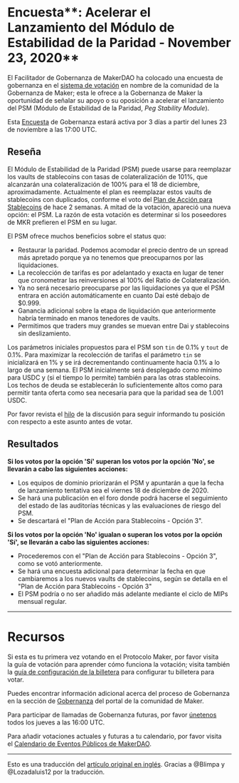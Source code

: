 # Encuesta**: Acelerar el Lanzamiento del Módulo de Estabilidad de la Paridad - November 23, 2020**

El Facilitador de Gobernanza de MakerDAO ha colocado una encuesta de gobernanza en el [sistema de votación](https://vote.makerdao.com/polling) en nombre de la comunidad de la Gobernanza de Maker; esta le ofrece a la Gobernanza de Maker la oportunidad de señalar su apoyo o su oposición a acelerar el lanzamiento del PSM (Módulo de Estabilidad de la Paridad, _Peg Stability Module_).

Esta [Encuesta](https://community-development.makerdao.com/en/learn/governance/on-chain-gov) de Gobernanza estará activa por 3 días a partir del lunes 23 de noviembre a las 17:00 UTC.

## **Reseña**

El Módulo de Estabilidad de la Paridad (PSM) puede usarse para reemplazar los vaults de stablecoins con tasas de colateralización de 101%, que alcanzarán una colateralización de 100% para el 18 de diciembre, aproximadamente. Actualmente el plan es reemplazar estos vaults de stablecoins con duplicados, conforme el voto del [Plan de Acción para Stablecoins](https://vote.makerdao.com/polling/QmY1vJPs?network=mainnet#vote-breakdown) de hace 2 semanas. A mitad de la votación, apareció una nueva opción: el PSM. La razón de esta votación es determinar si los poseedores de MKR prefieren el PSM en su lugar.

El PSM ofrece muchos beneficios sobre el status quo:

- Restaurar la paridad. Podemos acomodar el precio dentro de un spread más apretado porque ya no tenemos que preocuparnos por las liquidaciones.
- La recolección de tarifas es por adelantado y exacta en lugar de tener que cronometrar las reinversiones al 100% del Ratio de Colateralización.
- Ya no será necesario preocuparse por las liquidaciones ya que el PSM entrara en acción automáticamente en cuanto Dai esté debajo de \$0.999.
- Ganancia adicional sobre la etapa de liquidación que anteriormente habría terminado en manos tenedores de vaults.
- Permitimos que traders muy grandes se muevan entre Dai y stablecoins sin deslizamiento.

Los parámetros iniciales propuestos para el PSM son `tin` de 0.1% y `tout` de 0.1%. Para maximizar la recolección de tarifas el parámetro `tin` se inicializará en 1% y se irá decrementando continuamente hacia 0.1% a lo largo de una semana. El PSM inicialmente será desplegado como mínimo para USDC y (si el tiempo lo permite) también para las otras stablecoins. Los techos de deuda se establecerán lo suficientemente altos como para permitir tanta oferta como sea necesaria para que la paridad sea de 1.001 USDC.

Por favor revista el [hilo](https://forum.makerdao.com/t/signal-request-accelerate-the-psm-launch/5094) de la discusión para seguir informando tu posición con respecto a este asunto antes de votar.

## Resultados

**Si los votos por la opción 'Sí' superan los votos por la opción 'No', se llevarán a cabo las siguientes acciones:**

- Los equipos de dominio priorizarán el PSM y apuntarán a que la fecha de lanzamiento tentativa sea el viernes 18 de diciembre de 2020.
- Se hará una publicación en el foro donde podrá hacerse el seguimiento del estado de las auditorías técnicas y las evaluaciones de riesgo del PSM.
- Se descartará el "Plan de Acción para Stablecoins - Opción 3".

**Si los votos por la opción 'No' igualan o superan los votos por la opción 'Sí', se llevarán a cabo las siguientes acciones:**

- Procederemos con el "Plan de Acción para Stablecoins - Opción 3", como se votó anteriormente.
- Se hará una encuesta adicional para determinar la fecha en que cambiaremos a los nuevos vaults de stablecoins, según se detalla en el "Plan de Acción para Stablecoins - Opción 3"
- El PSM podría o no ser añadido más adelante mediante el ciclo de MIPs mensual regular.

---

# **Recursos**

Si esta es tu primera vez votando en el Protocolo Maker, por favor visita la guía de votación para aprender cómo funciona la votación; visita también la [guía de configuración de la billetera](https://community-development.makerdao.com/en/learn/governance/voting-setup/) para configurar tu billetera para votar.

Puedes encontrar información adicional acerca del proceso de Gobernanza en la sección de [Gobernanza](https://community-development.makerdao.com/en/learn/governance/) del portal de la comunidad de Maker.

Para participar de llamadas de Gobernanza futuras, por favor [únetenos](https://github.com/makerdao/community/tree/master/governance/governance-and-risk-meetings) [](https://community-development.makerdao.com/governance/governance-and-risk-meetings)todos los jueves a las 16:00 UTC.

Para añadir votaciones actuales y futuras a tu calendario, por favor visita el [Calendario de Eventos Públicos de MakerDAO](https://calendar.google.com/calendar/embed?src=makerdao.com_3efhm2ghipksegl009ktniomdk%40group.calendar.google.com&ctz=America%2FLos_Angeles).

---

Esto es una traducción del [artículo original en inglés](https://github.com/makerdao/community/blob/master/governance/polls/Proposal%20-%20Accelerate%20the%20Peg%20Stability%20Module%20Launch%20-%20November%2023,%202020.md#poll-accelerate-the-peg-stability-module-launch---november-23-2020). Gracias a @Blimpa y @Lozadaluis12 por la traducción.
